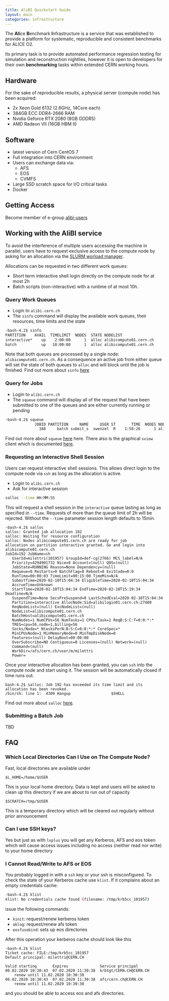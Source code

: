 ```yaml
---
title: AliBI Quickstart Guide 
layout: main
categories: infrastructure
---
```



The **Ali**ce **B**enchmark **I**nfrastructure is a service that was established to provide a platform for systematic, reproducible and consistent benchmarks for ALICE O2.

Its primary task is to provide automated performance regression testing for simulation and reconstruction nightlies, however it is open to developers for their own **benchmarking** tasks within extended CERN working hours.

## Hardware
For the sake of reproducible results, a physical server (compute node) has been acquired:
* 2x Xeon Gold 6132 (2.6GHz, 14Core each)
* 384GB ECC DDR4-2666 RAM
* Nvidia Geforce RTX 2080 (8GB GDDR5)
* AMD Radeon VII (16GB HBM II)

## Software
* latest version of Cern CentOS 7
* Full integration into CERN environment
* Users can exchange data via:
    * AFS
    * EOS
    * CVMFS
* Large SSD scratch space for I/O critical tasks
* Docker 

## Getting Access
Become member of e-group [alibi-users](https://e-groups.cern.ch/)

## Working with the AliBI service
To avoid the interference of multiple users accessing the machine in parallel, users have to request exclusive access to the compute node by asking for an allocation via the [SLURM worload manager](https://slurm.schedmd.com/).

Allocations can be requested in two different work queues:
* Short term interactive shell login directly on the compute node for at most 2h
* Batch scripts (non-interactive) with a runtime of at most 10h.

### Query Work Queues
* Login to `alibi.cern.ch`
* The `sinfo` command will display the available work queues, their resources, time limits and the state 
```bash
-bash-4.2$ sinfo
PARTITION    AVAIL  TIMELIMIT  NODES  STATE NODELIST
interactive*    up    2:00:00      1  alloc alibicompute01.cern.ch
batch           up   10:00:00      1  alloc alibicompute01.cern.ch
```
Note that both queues are processed by a single node: `alibicompute01.cern.ch`. As a consequence an active job from either queue will set the state of both queues to `alloc` and will block until the job is finished.
Find out more about `sinfo` [here](https://slurm.schedmd.com/sinfo.html)

### Query for Jobs
* Login to `alibi.cern.ch`
* The `squeue` command will display all of the request that have been submitted to one of the queues and are either currently running or pending
```bash
-bash-4.2$ squeue 
             JOBID PARTITION     NAME     USER ST       TIME  NODES NODELIST(REASON)
               188     batch submit_s  swenzel  R    1:58:26      1 alibicompute01.cern.ch

```
Find out more about `squeue` [here](https://slurm.schedmd.com/squeue.html) here. There also is the graphical `sview` client which is documented [here](https://slurm.schedmd.com/sview.html).

### Requesting an Interactive Shell Session
Users can request interactive shell sessions. This allows direct login to the compute node via `ssh` as long as the allocation is active. 
* Login to `alibi.cern.ch`
* Ask for interactive session
```bash
salloc --time HH:MM:SS
```
This will request a shell session in the `interactive` queue lasting as long as specified in `--time`. Requests of more than the queue limit of 2h will be rejected. Without the `--time` parameter session length defaults to 15min.

```
-bash-4.2$ salloc 
salloc: Granted job allocation 192
salloc: Waiting for resource configuration
salloc: Nodes alibicompute01.cern.ch are ready for job
allocation on partition interactive granted. Go and login into alibicompute01.cern.ch
JobId=192 JobName=sh
   UserId=milettri(101957) GroupId=def-cg(2766) MCS_label=N/A
   Priority=4294901732 Nice=0 Account=(null) QOS=(null)
   JobState=RUNNING Reason=None Dependency=(null)
   Requeue=0 Restarts=0 BatchFlag=0 Reboot=0 ExitCode=0:0
   RunTime=00:00:03 TimeLimit=00:15:00 TimeMin=N/A
   SubmitTime=2020-02-10T15:04:34 EligibleTime=2020-02-10T15:04:34
   AccrueTime=Unknown
   StartTime=2020-02-10T15:04:34 EndTime=2020-02-10T15:19:34 Deadline=N/A
   SuspendTime=None SecsPreSuspend=0 LastSchedEval=2020-02-10T15:04:34
   Partition=interactive AllocNode:Sid=alibilogin01.cern.ch:27480
   ReqNodeList=(null) ExcNodeList=(null)
   NodeList=alibicompute01.cern.ch
   BatchHost=alibicompute01.cern.ch
   NumNodes=1 NumCPUs=56 NumTasks=1 CPUs/Task=1 ReqB:S:C:T=0:0:*:*
   TRES=cpu=56,node=1,billing=56
   Socks/Node=* NtasksPerN:B:S:C=0:0:*:* CoreSpec=*
   MinCPUsNode=1 MinMemoryNode=0 MinTmpDiskNode=0
   Features=(null) DelayBoot=00:00:00
   OverSubscribe=NO Contiguous=0 Licenses=(null) Network=(null)
   Command=(null)
   WorkDir=/afs/cern.ch/user/m/milettri
   Power=
```

Once your interactive allocation has been granted, you can `ssh` into the compute node and start using it. The session will be automatically closed if time runs out.
```
bash-4.2$ salloc: Job 192 has exceeded its time limit and its allocation has been revoked.
/bin/sh: line 1:  4309 Hangup                  $SHELL
```

Find out more about `salloc` [here](https://slurm.schedmd.com/salloc.html).

### Submitting a Batch Job
TBD

## FAQ

### Which Local Directories Can I Use on The Compute Node?
Fast, local directories are available under
```
$L_HOME=/home/$USER
```
This is your local home directory. Data is kept and users will be asked to clean up this directory if we are about to run out of capacity
```
$SCRATCH=/tmp/$USER
```
This is a temporary directory which will be cleared out regularly without prior announcement

### Can I use SSH keys?
Yes but just as with `lxplus` you will get any Kerberos, AFS and eos token which will cause access issues including no access (neither read nor write) to your home directory

### I Cannot Read/Write to AFS or EOS
You probably logged in with a `ssh` key or your ssh is misconfigured. 
To check the state of your Kerberos cache use `klist`. If it complains about an empty credentials cache:
```bash
-bash-4.2$ klist
klist: No credentials cache found (filename: /tmp/krb5cc_101957)
```

issue the following commands:
* `kinit`: request/renew kerberos token
* `aklog`: request/renew afs token
* `eosfusebind`: sets up eos directories

After this operation your kerberos cache should look like this 
```
-bash-4.2$ klist
Ticket cache: FILE:/tmp/krb5cc_101957
Default principal: milettri@CERN.CH

Valid starting       Expires              Service principal
06.02.2020 10:30:43  07.02.2020 11:30:38  krbtgt/CERN.CH@CERN.CH
	renew until 11.02.2020 10:30:38
06.02.2020 10:30:43  07.02.2020 11:30:38  afs/cern.ch@CERN.CH
	renew until 11.02.2020 10:30:38
```
and you should be able to access eos and afs directories.

